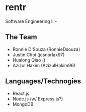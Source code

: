 # rentr
Software Engineering II - 

## The Team 
- Ronnie D'Souza (RonnieDsouza)
- Justin Choi (jcsnorlax97)
- Hualong Qiao ()
- Azizul Hakim (AzizulHakim96)

## Languages/Technogies
- React.js
- Node.js (w/ Express.js?)
- MongoDB
